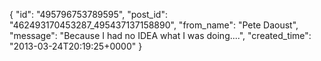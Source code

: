  {
   "id": "495796753789595",
   "post_id": "462493170453287_495437137158890",
   "from_name": "Pete Daoust",
   "message": "Because I had no IDEA what I was doing....",
   "created_time": "2013-03-24T20:19:25+0000"
 }
